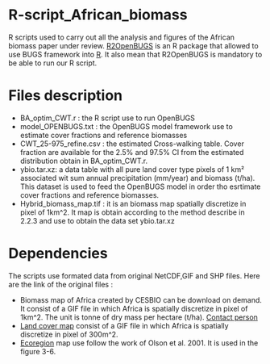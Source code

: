 # R-script_African_biomass
R scripts used to carry out all the analysis and figures of the African biomass paper under review. [R2OpenBUGS](https://cran.r-project.org/web/packages/R2OpenBUGS/R2OpenBUGS.pdf) is an R package that allowed to use BUGS framework into [R](https://cran.r-project.org/). It also mean that R2OpenBUGS is mandatory to be able to run our R script.

# Files description

- BA_optim_CWT.r : the R script use to run OpenBUGS 
- model_OPENBUGS.txt : the OpenBUGS model framework use to estimate cover fractions and reference biomasses
- CWT_25-975_refine.csv : the estimated Cross-walking table. Cover fraction are available for the 2.5% and 97.5% CI from the estimated distribution obtain in BA_optim_CWT.r. 
- ybio.tar.xz: a data table with all pure land cover type pixels of 1 km² associated wit sum annual precipitation (mm/year) and biomass (t/ha). This dataset is used to feed the OpenBUGS model in order tho esrtimate cover fractions and reference biomasses. 
- Hybrid_biomass_map.tif : it is an biomass map spatially discretize in pixel of 1km^2. It map is obtain according to the method describe in 2.2.3 and use to obtain the data set ybio.tar.xz 

# Dependencies
The scripts use formated data from original NetCDF,GIF and SHP files. Here are the link of the original files :
- Biomass map of Africa created by CESBIO can be download on demand. It consist of a GIF file in which Africa is spatially discretize in pixel of 1km^2. The unit is tonne of dry mass per hectare (t/ha). [Contact person](thuy.letoan@cesbio.cnes.fr) 
- [Land cover map](http://www.esa-landcover-cci.org/) consist of a GIF file in which Africa is spatially discretize in pixel of 300m^2.
- [Ecoregion](https://databasin.org/datasets/68635d7c77f1475f9b6c1d1dbe0a4c4c/) map use follow the work of Olson et al. 2001. It is used in the figure 3-6.
